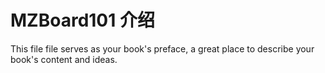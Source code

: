 # MZBoard101 介绍

This file file serves as your book's preface, a great place to describe your book's content and ideas.

